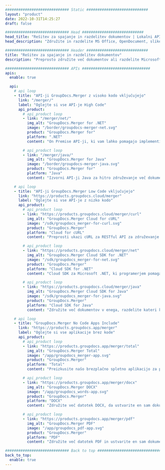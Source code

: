 ```yaml
---
############################# Static ############################
layout: "product"
date: 2022-10-31T14:25:27
draft: false

############################# Head ############################
head_title: "Rešitev za spajanje in razdelitev dokumentov | Lokalni API-ji in brezplačna aplikacija"
head_description: "Združite in razdelite MS Office, OpenDocument, slike PDF in druge formate datotek z uporabo rešitve On Premise ali uporabite spletno aplikacijo za spajanje in razdeljevanje dokumentov."

############################# Header ############################
title: "Rešitev za spajanje in razdelitev dokumentov"
description: "Preprosto združite več dokumentov ali razdelite Microsoft Office, OpenOffice, PDF in druge dokumente na strani."

############################# APIs ###############################
apis:
  enable: true

  api:
    # api loop
    - title: "API-ji GroupDocs.Merger z visoko kodo vključujejo"
      link: "/merger/"
      label: "Oglejte si vse API-je High Code"
      api_product:
        # api_product loop
        - link: "/merger/net/"
          img_alt: "GroupDocs.Merger for .NET"
          image: "/border/groupdocs-merger-net.svg"
          product: "GroupDocs.Merger for"
          platform: ".NET"
          content: "On Premise API-ji, ki vam lahko pomagajo implementirati funkcijo hitre delitve in spajanja za več dokumentov v vaših aplikacijah, ki temeljijo na .NET."

        # api_product loop
        - link: "/merger/java/"
          img_alt: "GroupDocs.Merger for Java"
          image: "/border/groupdocs-merger-java.svg"
          product: "GroupDocs.Merger for"
          platform: "Java"
          content: "Izvorni API-ji Java za hitro združevanje več dokumentov ali razdelitev katerega koli dokumenta na strani znotraj vaših aplikacij, ki temeljijo na Javi."

    # api loop
    - title: "API-ji GroupDocs.Merger Low Code vključujejo"
      link: "https://products.groupdocs.cloud/merger"
      label: "Oglejte si vse API-je z nizko kodo"
      api_product:
        # api_product loop
        - link: "https://products.groupdocs.cloud/merger/curl"
          img_alt: "GroupDocs.Merger Cloud for cURL"
          image: "/sdk/groupdocs_merger-for-curl.svg"
          product: "GroupDocs.Merger"
          platform: "Cloud for cURL"
          content: "Preprosti ukazi cURL za RESTful API za združevanje dokumentov v oblaku za združevanje in razdelitev dokumentov v širokem naboru podprtih priljubljenih formatov dokumentov."

        # api_product loop
        - link: "https://products.groupdocs.cloud/merger/net"
          img_alt: "GroupDocs.Merger Cloud SDK for .NET"
          image: "/sdk/groupdocs_merger-for-net.svg"
          product: "GroupDocs.Merger"
          platform: "Cloud SDK for .NET"
          content: "Cloud SDK za Microsoft .NET, ki programerjem pomaga implementirati funkcijo hitrega združevanja in razdelitve za več dokumentov v njihovih aplikacijah, ki temeljijo na .NET."

        # api_product loop
        - link: "https://products.groupdocs.cloud/merger/java"
          img_alt: "GroupDocs.Merger Cloud SDK for Java"
          image: "/sdk/groupdocs_merger-for-java.svg"
          product: "GroupDocs.Merger"
          platform: "Cloud SDK for Java"
          content: "Združite več dokumentov v enega, razdelite kateri koli dokument na več, preuredite, zamenjajte ali spremenite orientacijo strani v svojih aplikacijah Java."

    # api loop
    - title: "GroupDocs.Merger No Code Apps Include"
      link: "https://products.groupdocs.app/merger"
      label: "Oglejte si vse aplikacije brez kode"
      api_product:
        # api_product loop
        - link: "https://products.groupdocs.app/merger/total"
          img_alt: "GroupDocs.Merger Total"
          image: "/app/groupdocs_merger-app.svg"
          product: "GroupDocs.Merger"
          platform: "Total"
          content: "Preizkusite našo brezplačno spletno aplikacijo za povezovanje več kot 30 vrst datotek, ne da bi zapustili svoj najljubši spletni brskalnik."

        # api_product loop
        - link: "https://products.groupdocs.app/merger/docx"
          img_alt: "GroupDocs.Merger DOCX"
          image: "/app/groupdocs_words-app.svg"
          product: "GroupDocs.Merger"
          platform: "DOCX"
          content: "Združite več datotek DOCX, da ustvarite en sam dokument."

        # api_product loop
        - link: "https://products.groupdocs.app/merger/pdf"
          img_alt: "GroupDocs.Merger PDF"
          image: "/app/groupdocs_pdf-app.svg"
          product: "GroupDocs.Merger"
          platform: "PDF"
          content: "Združite več datotek PDF in ustvarite en sam dokument neposredno iz spletnega brskalnika."

############################# Back to top ###############################
back_to_top:
  enable: true
---
```

